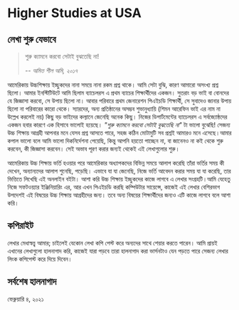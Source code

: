 # Higher Studies at USA

## লেখা শুরু যেভাবে

> শুরু ক্যামনে করবো সেটাই বুঝতেছি না!
>
> -- <cite>অমিত শীল অমি, ২০১৭</cite>

আমেরিকায় উচ্চশিক্ষায় ইচ্ছুকদের নানা সময়ে নানা রকম প্রশ্ন থাকে। আমি সেটা বুঝি, কারণ আমারো অসংখ্য প্রশ্ন ছিলো। আমার ইনস্টিটিউটে আমি ছিলাম ব্যাচেলরস এ প্রথম ব্যাচের শিক্ষার্থীদের একজন। সুতরাং বড় ভাই বা বোনদের যে জিজ্ঞাসা করবো, সে উপায় ছিলো না। আবার পরিবারে প্রথম জেনারেশন পিএইচডি শিক্ষার্থী, সে সুবাদেও জানার উপায় ছিলো না পরিবারের কারো থেকে। স্যারদের,  অন্য প্রতিষ্ঠানের অসম্ভব শুভানুধ্যায়ি (শিমন আরেফিন ভাই এর নাম না উল্লেখ করলেই নয়) কিছু বড় ভাইদের কল্যানে জেনেছি অনেক কিছু। নিজের ডিপার্টমেন্টের ব্যাচেলরস এ সর্বজ্যোষ্ঠদের একজন হবার কারণে এক হিসাবে ভালোই হয়েছে। *"শুরু ক্যামনে করবো সেটাই বুঝতেছি না"* টা ভালো বুঝেছি! সেজন্য উচ্চ শিক্ষায় আগ্রহী আপনার মনে যেসব প্রশ্ন আসতে পারে, সহজ কঠিন মোটামুটি সব প্রশ্নই আমারও মনে এসেছে।আমার কপাল ভালো বলে আমি ভালো দিকনির্দেশনা পেয়েছি, কিন্তু আপনি হয়তো পাচ্ছেন না, বা জানেনও না কই থেকে শুরু করবেন, কী জিজ্ঞাসা করবেন। সেই অভাব পূরণ করার জন্যই থেকেই এই লেখাগুলোর শুরু।

আমেরিকায় উচ্চ শিক্ষায় ভর্তি হওয়ার পরে আমেরিকার অধ্যাপকদের বিভিন্ন সময়ে আলাপ করেছি তাঁরা ভর্তির সময় কী দেখেন, অন্যান্যদের আলাপ শুনেছি, পড়েছি। এভাবে যা যা জেনেছি, নিজে ভর্তি আবেদন করার সময় যা যা করেছি,  তার ভিত্তিতে লিখেছি এই অনলাইন বইটা। আশা করি উচ্চ শিক্ষায় ইচ্ছুকদের কাজে লাগবে এ লেখার সংগ্রহটি।আমি যেহেতু নিজে সফটওয়্যার ইঞ্জিনিয়ারিং এর, আর এখন পিএইচডি করছি কম্পিউটার সায়েন্সে, কাজেই এই লেখার বেশিরভাগ উপদেশই এই বিষয়ের উচ্চ শিক্ষায় আগ্রহীদের জন্য। তবে অন্য বিষয়ের শিক্ষার্থীদের জন্যও এটি কাজে লাগবে বলে আশা করি।

## কপিরাইট

লেখার মেধাস্বত্ত্ব আমার; চাইলেই যেকোন লেখা কপি পেস্ট করে অন্যদের সাথে শেয়ার করতে পারেন।  আমি প্রায়ই এখানের লেখাগুলো হালনাগাদ করি, কাজেই যারা পড়বে তারা হালনাগাদ করা ভার্সনটাও যেন পড়তে পারে সেজন্য লেখার লিংক কপিপেস্ট করে দিয়ে দিবেন।

## সর্বশেষ হালনাগাদ

ফেব্রুয়ারি ৪, ২০২১
